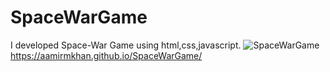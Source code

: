 # SpaceWarGame
I developed Space-War Game using html,css,javascript.
![SpaceWarGame](https://user-images.githubusercontent.com/105380414/168457380-62a263c8-8f4d-4b89-a74b-695a93bbfc5d.png)
https://aamirmkhan.github.io/SpaceWarGame/
